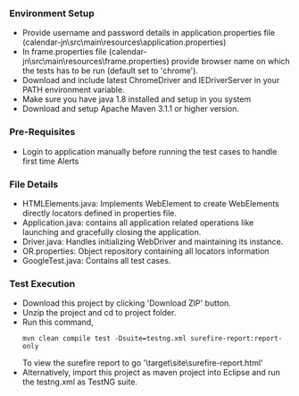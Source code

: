 ### Environment Setup
- Provide username and password details in application.properties file (calendar-jn\src\main\resources\application.properties)
- In frame.properties file (calendar-jn\src\main\resources\frame.properties) provide browser name on which the tests has to be run (default set to 'chrome'). 
- Download and include latest ChromeDriver and IEDriverServer in your PATH environment variable.
- Make sure you have java 1.8 installed and setup in you system 
- Download and setup Apache Maven 3.1.1 or higher version.

### Pre-Requisites
- Login to application manually before running the test cases to handle first time Alerts

### File Details
- HTMLElements.java: Implements WebElement to create WebElements directly locators defined in  properties file.
- Application.java: contains all application related operations like launching and gracefully closing the application.
- Driver.java: Handles initializing WebDriver and maintaining its instance.  
- OR.properties: Object repository containing all locators information
- GoogleTest.java:  Contains all test cases. 

### Test Execution
- Download this project by clicking 'Download ZIP' button.
- Unzip the project and cd to project folder.
- Run this command,
    ``` 
    mvn clean compile test -Dsuite=testng.xml surefire-report:report-only 
    ```
    To view the surefire report to go '\target\site\surefire-report.html' 
- Alternatively, import this project as maven project into Eclipse and run the testng.xml as TestNG suite.
